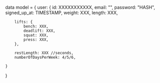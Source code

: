 
data model = {
    user: {
        id: XXXXXXXXXXX,
        email: "",
        password: "HASH",
        signed_up_at: TIMESTAMP,
        weight: XXX,
        length: XXX,

        lifts: {
            bench: XXX,
            deadlift: XXX,
            squat: XXX,
            press: XXX,
        },

        restLength: XXX //seconds,
        numberOfDaysPerWeek: 4/5/6,
        
    }
}

